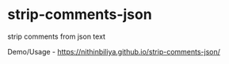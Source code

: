 # strip-comments-json
strip comments from json text

Demo/Usage -
https://nithinbiliya.github.io/strip-comments-json/

